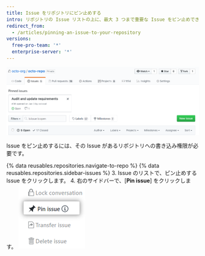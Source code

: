 ```yaml
---
title: Issue をリポジトリにピン止めする
intro: リポジトリの Issue リストの上に、最大 3 つまで重要な Issue をピン止めできます。
redirect_from:
  - /articles/pinning-an-issue-to-your-repository
versions:
  free-pro-team: '*'
  enterprise-server: '*'
---
```


![ピン止めした Issue](/assets/images/help/issues/pinned-issues.png)

Issue をピン止めするには、その Issue があるリポジトリへの書き込み権限が必要です。

{% data reusables.repositories.navigate-to-repo %}
{% data reusables.repositories.sidebar-issues %}
3. Issue のリストで、ピン止めする Issue をクリックします。
4. 右のサイドバーで、[**Pin issue**] をクリックします。 ![Issue をピン止めするボタン](/assets/images/help/repository/pin-issue.png)

